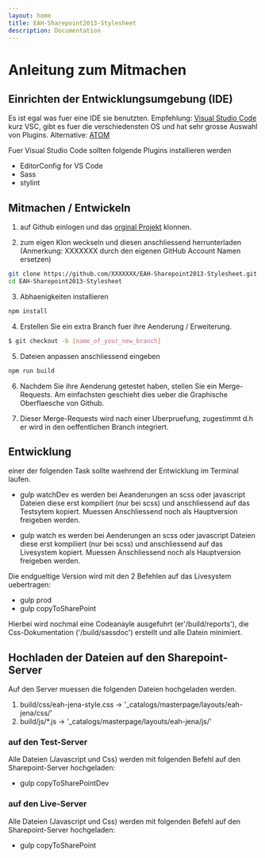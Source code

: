 ```yaml
---
layout: home
title: EAH-Sharepoint2013-Stylesheet
description: Documentation
---
```


# Anleitung zum Mitmachen
## Einrichten der Entwicklungsumgebung (IDE)
Es ist egal was fuer eine IDE sie benutzten.
Empfehlung: [Visual Studio Code](https://code.visualstudio.com/) kurz VSC, gibt es fuer die verschiedensten OS und hat sehr grosse Auswahl von Plugins.
Alternative: [ATOM](https://atom.io/)

Fuer Visual Studio Code sollten folgende Plugins installieren werden
- EditorConfig for VS Code
- Sass
- stylint

## Mitmachen / Entwickeln
1) auf Github einlogen und das [orginal Projekt](https://eah-dev.github.io/EAH-Sharepoint2013-Stylesheet/) klonnen.

2) zum eigen Klon weckseln und diesen anschliessend herrunterladen (Anmerkung: XXXXXXX durch den eigenen GitHub Account Namen ersetzen)
```bash
git clone https://github.com/XXXXXXX/EAH-Sharepoint2013-Stylesheet.git
cd EAH-Sharepoint2013-Stylesheet
```

3) Abhaenigkeiten installieren
```bash
npm install
```

4) Erstellen Sie ein extra Branch fuer ihre Aenderung / Erweiterung.
```bash
$ git checkout -b [name_of_your_new_branch]
```

5) Dateien anpassen anschliessend eingeben
```bash
npm run build
```

6) Nachdem Sie ihre Aenderung getestet haben, stellen Sie ein Merge-Requests.
Am einfachsten geschieht dies ueber die Graphische Oberflaesche von Github.

7) Dieser Merge-Requests wird nach einer Uberpruefung, zugestimmt d.h er wird in den oeffentlichen Branch integriert.

## Entwicklung

einer der folgenden Task sollte waehrend der Entwicklung im Terminal laufen.
- gulp watchDev
  es werden bei Aeanderungen an scss oder javascript Dateien diese erst kompiliert (nur bei scss) und anschliessend auf das Testsytem kopiert.
  Muessen Anschliessend noch als Hauptversion freigeben werden.

- gulp watch
  es werden bei Aenderungen an scss oder javascript Dateien diese erst kompiliert (nur bei scss) und anschliessend auf das Livesystem kopiert.
  Muessen Anschliessend noch als Hauptversion freigeben werden.

Die endgueltige Version wird mit den 2 Befehlen auf das Livesystem uebertragen:
- gulp prod
- gulp copyToSharePoint

Hierbei wird nochmal eine Codeanayle ausgefuhrt (er'/build/reports'), die Css-Dokumentation ('/build/sassdoc') erstellt und alle Datein minimiert.


## Hochladen der Dateien auf den Sharepoint-Server
Auf den Server muessen die folgenden Dateien hochgeladen werden.
1) build/css/eah-jena-style.css -> '_catalogs/masterpage/layouts/eah-jena/css/'
2) build/js/*.js -> '_catalogs/masterpage/layouts/eah-jena/js/'

### auf den Test-Server
Alle Dateien (Javascript und Css) werden mit folgenden Befehl auf den Sharepoint-Server hochgeladen:
- gulp copyToSharePointDev

### auf den Live-Server
Alle Dateien (Javascript und Css) werden mit folgenden Befehl auf den Sharepoint-Server hochgeladen:
- gulp copyToSharePoint

